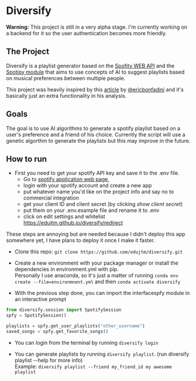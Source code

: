 # Diversify

**Warning:** This project is still in a very alpha stage. I'm currently working on a backend for it so the user authentication becomes more friendly.

## The Project

Diversify is a playlist generator based on the [Spofity WEB API](https://developer.spotify.com/web-api/) and the [Spotipy module](http://spotipy.readthedocs.io/en/latest/)
that aims to use concepts of AI to suggest playlists based on musical preferences between multiple people.

This project was heavily inspired by this [article](https://dev.to/ericbonfadini/finding-my-new-favorite-song-on-spotify-4lgc) by 
[@ericbonfadini](https://twitter.com/ericbonfadini) and it's basically just an extra functionality in his analysis.

## Goals

The goal is to use AI algorithms to generate a spotify playlist based on a user's preference and
a friend of his choice. Currently the script will use a genetic algorthm to generate the playlists
but this may improve in the future.

## How to run

- First you need to get your spotify API key and save it to the .env file. 
	- Go to [spotify application web page](https://developer.spotify.com/dashboard/),
	- login with your spotify account and create a new app
	- put whatever name you'd like on the project info and say no to commercial integration
	- get your client ID and client secret (by clicking *show client secret*)
	- put them on your .env.example file and rename it to .env 
	- click on edit settings and whitelist https://edujtm.github.io/diversify/redirect

These steps are annoying but are needed because I didn't deploy this app somewhere yet, I have plans to deploy it once I make it faster.

- Clone this repo: `git clone https://github.com/edujtm/diversify.git`

- Create a new environment with your package manager or install the dependencies in environment.yml with pip. <br/>
	Personally I use anaconda, so it's just a matter of running `conda env create --file=environmnent.yml` and then `conda activate diversify`

- With the previous step done, you can import the interfacespfy module in an interactive prompt

```Python
from diversify.session import SpotifySession
spfy = SpotifySession()

playlists = spfy.get_user_playlists("other_username")
saved_songs = spfy.get_favorite_songs()
```

- You can login from the terminal by running `diversify login`

- You can generate playlists by running `diversify playlist`. (run diversify playlist --help for more info) <br/>
    Example: `diversify playlist --friend my_friend_id my awesome playlist`

